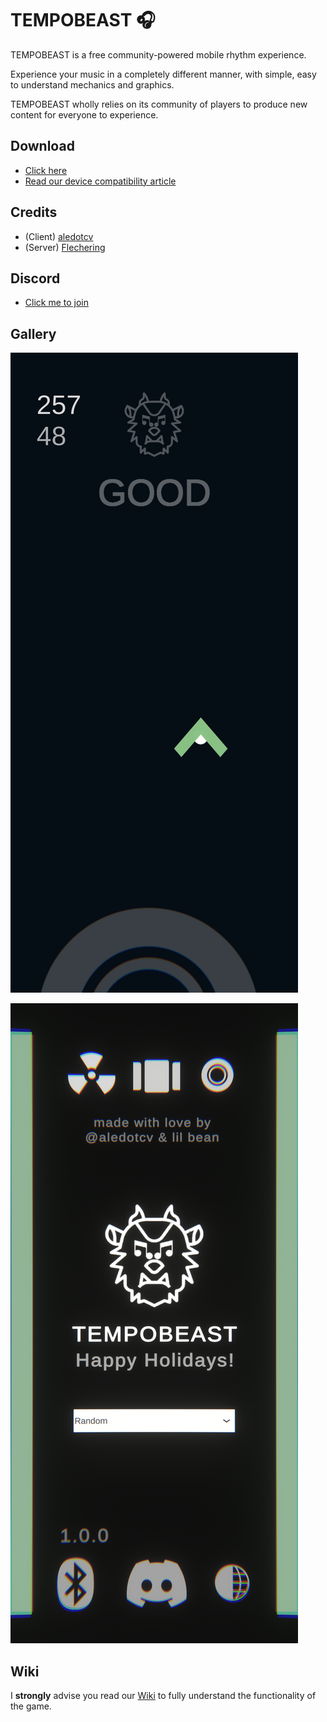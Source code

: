 
# TEMPOBEAST 🎧

TEMPOBEAST is a free community-powered mobile rhythm experience.

Experience your music in a completely different manner, with simple, easy to understand mechanics and graphics.

TEMPOBEAST wholly relies on its community of players to produce new content for everyone to experience.





## Download

 - [Click here](https://aledotcv.itch.io/tempobeast/purchase)
  - [Read our device compatibility article](https://github.com/aledotcv/tempobeast/wiki/Client-compatibility)
 
## Credits

 - (Client) [aledotcv](https://github.com/aledotcv)
 - (Server) [Flechering](https://github.com/Flechering)

## Discord
  - [Click me to join](https://discord.gg/fJTA6bTaDq)



## Gallery

![Screenshot 1](https://raw.githubusercontent.com/aledotcv/data/main/tb-client/ss1.png)

![Screenshot 2](https://raw.githubusercontent.com/aledotcv/data/main/tb-client/ss2.png)

## Wiki

I **strongly** advise you read our [Wiki](https://github.com/aledotcv/tempobeast/wiki) to fully understand the functionality of the game.
